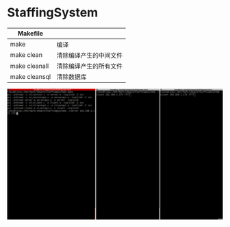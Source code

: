 # StaffingSystem

| Makefile      |                        |
| ------------- | ---------------------- |
| make          | 编译                   |
| make clean    | 清除编译产生的中间文件 |
| make cleanall | 清除编译产生的所有文件 |
| make cleansql | 清除数据库             |

![](.\show.gif)

